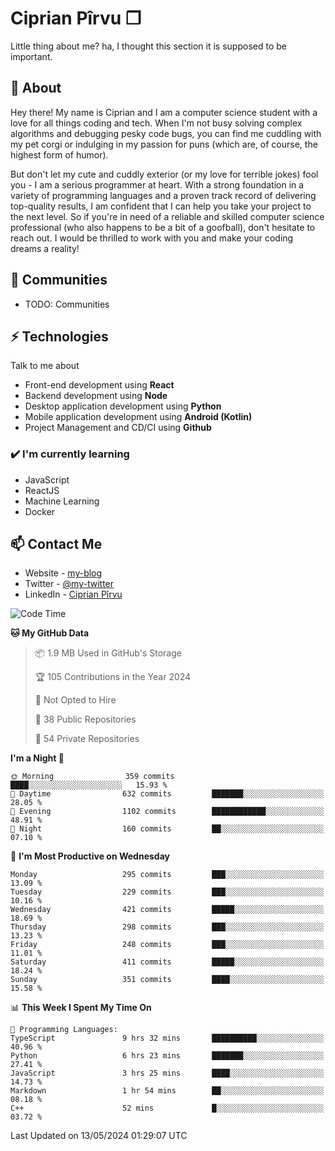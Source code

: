 # Ciprian Pîrvu ❐

Little thing about me? ha, I thought this section it is supposed to be important.

## 🧐 About

Hey there! My name is Ciprian and I am a computer science student with a love for all things coding and tech. When I'm not busy solving complex algorithms and debugging pesky code bugs, you can find me cuddling with my pet corgi or indulging in my passion for puns (which are, of course, the highest form of humor).

But don't let my cute and cuddly exterior (or my love for terrible jokes) fool you - I am a serious programmer at heart. With a strong foundation in a variety of programming languages and a proven track record of delivering top-quality results, I am confident that I can help you take your project to the next level. So if you're in need of a reliable and skilled computer science professional (who also happens to be a bit of a goofball), don't hesitate to reach out. I would be thrilled to work with you and make your coding dreams a reality!

## 👯 Communities

-   TODO: Communities

## ⚡ Technologies

Talk to me about

-   Front-end development using **React**
-   Backend development using **Node**
-   Desktop application development using **Python**
-   Mobile application development using **Android (Kotlin)**
-   Project Management and CD/CI using **Github**

### ✔️ I'm currently learning

-   JavaScript
-   ReactJS
-   Machine Learning
-   Docker

## 📫 Contact Me

-   Website - [my-blog]()
-   Twitter - [@my-twitter]()
-   LinkedIn - [Ciprian Pîrvu](https://www.linkedin.com/in/p%C3%AErvu-ciprian-cristian-4415991b1/)

<!--START_SECTION:waka-->
![Code Time](http://img.shields.io/badge/Code%20Time-2%2C047%20hrs%2027%20mins-blue)

**🐱 My GitHub Data** 

> 📦 1.9 MB Used in GitHub's Storage 
 > 
> 🏆 105 Contributions in the Year 2024
 > 
> 🚫 Not Opted to Hire
 > 
> 📜 38 Public Repositories 
 > 
> 🔑 54 Private Repositories 
 > 
**I'm a Night 🦉** 

```text
🌞 Morning                359 commits         ████░░░░░░░░░░░░░░░░░░░░░   15.93 % 
🌆 Daytime                632 commits         ███████░░░░░░░░░░░░░░░░░░   28.05 % 
🌃 Evening                1102 commits        ████████████░░░░░░░░░░░░░   48.91 % 
🌙 Night                  160 commits         ██░░░░░░░░░░░░░░░░░░░░░░░   07.10 % 
```
📅 **I'm Most Productive on Wednesday** 

```text
Monday                   295 commits         ███░░░░░░░░░░░░░░░░░░░░░░   13.09 % 
Tuesday                  229 commits         ███░░░░░░░░░░░░░░░░░░░░░░   10.16 % 
Wednesday                421 commits         █████░░░░░░░░░░░░░░░░░░░░   18.69 % 
Thursday                 298 commits         ███░░░░░░░░░░░░░░░░░░░░░░   13.23 % 
Friday                   248 commits         ███░░░░░░░░░░░░░░░░░░░░░░   11.01 % 
Saturday                 411 commits         █████░░░░░░░░░░░░░░░░░░░░   18.24 % 
Sunday                   351 commits         ████░░░░░░░░░░░░░░░░░░░░░   15.58 % 
```


📊 **This Week I Spent My Time On** 

```text
💬 Programming Languages: 
TypeScript               9 hrs 32 mins       ██████████░░░░░░░░░░░░░░░   40.96 % 
Python                   6 hrs 23 mins       ███████░░░░░░░░░░░░░░░░░░   27.41 % 
JavaScript               3 hrs 25 mins       ████░░░░░░░░░░░░░░░░░░░░░   14.73 % 
Markdown                 1 hr 54 mins        ██░░░░░░░░░░░░░░░░░░░░░░░   08.18 % 
C++                      52 mins             █░░░░░░░░░░░░░░░░░░░░░░░░   03.72 % 
```


 Last Updated on 13/05/2024 01:29:07 UTC
<!--END_SECTION:waka-->
